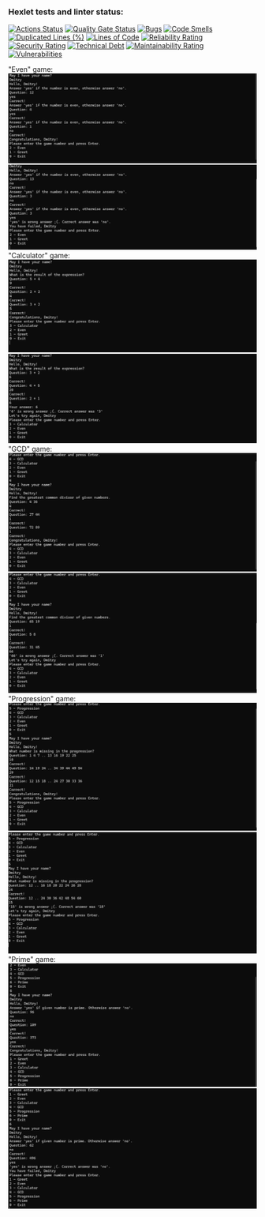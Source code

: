 ### Hexlet tests and linter status:
[![Actions Status](https://github.com/monsterius/java-project-61/actions/workflows/hexlet-check.yml/badge.svg)](https://github.com/monsterius/java-project-61/actions)
[![Quality Gate Status](https://sonarcloud.io/api/project_badges/measure?project=monsterius_java-project-61&metric=alert_status)](https://sonarcloud.io/summary/new_code?id=monsterius_java-project-61)
[![Bugs](https://sonarcloud.io/api/project_badges/measure?project=monsterius_java-project-61&metric=bugs)](https://sonarcloud.io/summary/new_code?id=monsterius_java-project-61)
[![Code Smells](https://sonarcloud.io/api/project_badges/measure?project=monsterius_java-project-61&metric=code_smells)](https://sonarcloud.io/summary/new_code?id=monsterius_java-project-61)
[![Duplicated Lines (%)](https://sonarcloud.io/api/project_badges/measure?project=monsterius_java-project-61&metric=duplicated_lines_density)](https://sonarcloud.io/summary/new_code?id=monsterius_java-project-61)
[![Lines of Code](https://sonarcloud.io/api/project_badges/measure?project=monsterius_java-project-61&metric=ncloc)](https://sonarcloud.io/summary/new_code?id=monsterius_java-project-61)
[![Reliability Rating](https://sonarcloud.io/api/project_badges/measure?project=monsterius_java-project-61&metric=reliability_rating)](https://sonarcloud.io/summary/new_code?id=monsterius_java-project-61)
[![Security Rating](https://sonarcloud.io/api/project_badges/measure?project=monsterius_java-project-61&metric=security_rating)](https://sonarcloud.io/summary/new_code?id=monsterius_java-project-61)
[![Technical Debt](https://sonarcloud.io/api/project_badges/measure?project=monsterius_java-project-61&metric=sqale_index)](https://sonarcloud.io/summary/new_code?id=monsterius_java-project-61)
[![Maintainability Rating](https://sonarcloud.io/api/project_badges/measure?project=monsterius_java-project-61&metric=sqale_rating)](https://sonarcloud.io/summary/new_code?id=monsterius_java-project-61)
[![Vulnerabilities](https://sonarcloud.io/api/project_badges/measure?project=monsterius_java-project-61&metric=vulnerabilities)](https://sonarcloud.io/summary/new_code?id=monsterius_java-project-61)

"Even" game:
![even-2.png](images/even-1.png)
![even-3.png](images/even-2.png)
"Calculator" game:
![calc-1.png](images/calc-1.png)
![calc-2.png](images/calc-2.png)
"GCD" game: 
![GCD-1.png](images/GCD-1.png)
![GCD-2.png](images/GCD-2.png)
"Progression" game:
![prog-1.png](images/prog-1.png)
![prog-2.png](images/prog-2.png)
"Prime" game:
![prime-1.png](images/prime-1.png)
![prime-2.png](images/prime-2.png)
